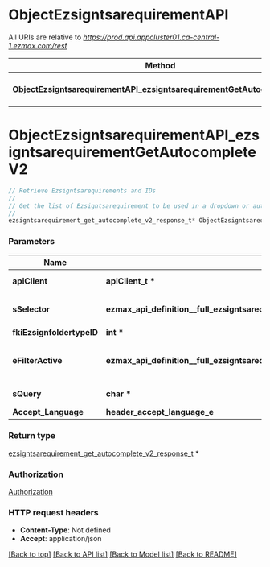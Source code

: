# ObjectEzsigntsarequirementAPI

All URIs are relative to *https://prod.api.appcluster01.ca-central-1.ezmax.com/rest*

Method | HTTP request | Description
------------- | ------------- | -------------
[**ObjectEzsigntsarequirementAPI_ezsigntsarequirementGetAutocompleteV2**](ObjectEzsigntsarequirementAPI.md#ObjectEzsigntsarequirementAPI_ezsigntsarequirementGetAutocompleteV2) | **GET** /2/object/ezsigntsarequirement/getAutocomplete/{sSelector} | Retrieve Ezsigntsarequirements and IDs


# **ObjectEzsigntsarequirementAPI_ezsigntsarequirementGetAutocompleteV2**
```c
// Retrieve Ezsigntsarequirements and IDs
//
// Get the list of Ezsigntsarequirement to be used in a dropdown or autocomplete control.
//
ezsigntsarequirement_get_autocomplete_v2_response_t* ObjectEzsigntsarequirementAPI_ezsigntsarequirementGetAutocompleteV2(apiClient_t *apiClient, ezmax_api_definition__full_ezsigntsarequirementGetAutocompleteV2_sSelector_e sSelector, int *fkiEzsignfoldertypeID, ezmax_api_definition__full_ezsigntsarequirementGetAutocompleteV2_eFilterActive_e eFilterActive, char *sQuery, header_accept_language_e Accept_Language);
```

### Parameters
Name | Type | Description  | Notes
------------- | ------------- | ------------- | -------------
**apiClient** | **apiClient_t \*** | context containing the client configuration |
**sSelector** | **ezmax_api_definition__full_ezsigntsarequirementGetAutocompleteV2_sSelector_e** | The type of Ezsigntsarequirements to return | 
**fkiEzsignfoldertypeID** | **int \*** |  | [optional] 
**eFilterActive** | **ezmax_api_definition__full_ezsigntsarequirementGetAutocompleteV2_eFilterActive_e** | Specify which results we want to display. | [optional] [default to &#39;Active&#39;]
**sQuery** | **char \*** | Allow to filter the returned results | [optional] 
**Accept_Language** | **header_accept_language_e** |  | [optional] 

### Return type

[ezsigntsarequirement_get_autocomplete_v2_response_t](ezsigntsarequirement_get_autocomplete_v2_response.md) *


### Authorization

[Authorization](../README.md#Authorization)

### HTTP request headers

 - **Content-Type**: Not defined
 - **Accept**: application/json

[[Back to top]](#) [[Back to API list]](../README.md#documentation-for-api-endpoints) [[Back to Model list]](../README.md#documentation-for-models) [[Back to README]](../README.md)

